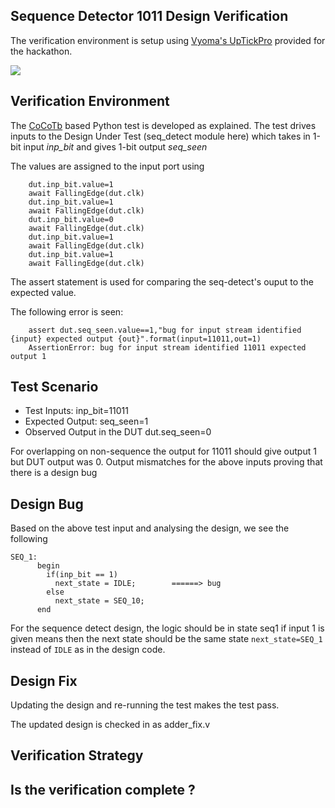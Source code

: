 ## Sequence Detector 1011 Design Verification


The verification environment is setup using [Vyoma's UpTickPro](https://vyomasystems.com) provided for the hackathon.

![](https://user-images.githubusercontent.com/77403373/180925890-8932e808-45cd-43ae-b2ae-767de5f0f3ad.png)

## Verification Environment

The [CoCoTb](https://www.cocotb.org/) based Python test is developed as explained. The test drives inputs to the Design Under Test (seq_detect module here) which takes in 1-bit input *inp_bit* and  gives 1-bit output *seq_seen*

The values are assigned to the input port using 
```
    dut.inp_bit.value=1
    await FallingEdge(dut.clk)
    dut.inp_bit.value=1
    await FallingEdge(dut.clk)
    dut.inp_bit.value=0
    await FallingEdge(dut.clk)
    dut.inp_bit.value=1
    await FallingEdge(dut.clk)
    dut.inp_bit.value=1
    await FallingEdge(dut.clk)
```

The assert statement is used for comparing the seq-detect's ouput to the expected value.

The following error is seen:
```
    assert dut.seq_seen.value==1,"bug for input stream identified {input} expected output {out}".format(input=11011,out=1)
    AssertionError: bug for input stream identified 11011 expected output 1
```
## Test Scenario 
- Test Inputs: inp_bit=11011
- Expected Output: seq_seen=1
- Observed Output in the DUT dut.seq_seen=0

For overlapping on non-sequence the output for 11011 should give output 1 but DUT output was 0.
Output mismatches for the above inputs proving that there is a design bug

## Design Bug
Based on the above test input and analysing the design, we see the following

```
SEQ_1:
      begin
        if(inp_bit == 1)
          next_state = IDLE;        ======> bug
        else
          next_state = SEQ_10;
      end
```
For the sequence detect design, the logic should be in state seq1 if input 1 is given means then the next state should be the same state  ``next_state=SEQ_1`` instead of ``IDLE`` as in the design code.

## Design Fix
Updating the design and re-running the test makes the test pass.



The updated design is checked in as adder_fix.v

## Verification Strategy

## Is the verification complete ?

